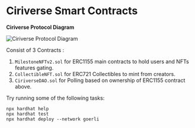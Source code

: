 # Ciriverse Smart Contracts

**Ciriverse Protocol Diagram**

![ Ciriverse Protocol Diagram](https://i.ibb.co/crqQ862/Ciriverse-Protocol-Diagram.png)

Consist of 3 Contracts :

1. `MilestoneNFTv2.sol` for ERC1155 main contracts to hold users and NFTs features gating.
2. `CollectibleNFT.sol` for ERC721 Collectibles to mint from creators.
3. `CiriverseDAO.sol` for Polling based on ownership of ERC1155 contract above.

Try running some of the following tasks:

```shell
npx hardhat help
npx hardhat test
npx hardhat deploy --network goerli
```

